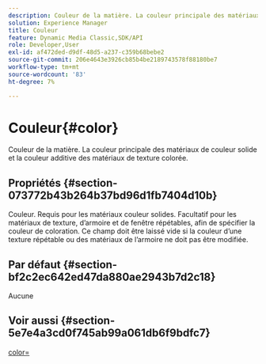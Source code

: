 ```yaml
---
description: Couleur de la matière. La couleur principale des matériaux de couleur solide et la couleur additive des matériaux de texture colorée.
solution: Experience Manager
title: Couleur
feature: Dynamic Media Classic,SDK/API
role: Developer,User
exl-id: af472ded-d9df-48d5-a237-c359b68bebe2
source-git-commit: 206e4643e3926cb85b4be2189743578f88180be7
workflow-type: tm+mt
source-wordcount: '83'
ht-degree: 7%

---
```


# Couleur{#color}

Couleur de la matière. La couleur principale des matériaux de couleur solide et la couleur additive des matériaux de texture colorée.

## Propriétés {#section-073772b43b264b37bd96d1fb7404d10b}

Couleur. Requis pour les matériaux couleur solides. Facultatif pour les matériaux de texture, d’armoire et de fenêtre répétables, afin de spécifier la couleur de coloration. Ce champ doit être laissé vide si la couleur d’une texture répétable ou des matériaux de l’armoire ne doit pas être modifiée.

## Par défaut {#section-bf2c2ec642ed47da880ae2943b7d2c18}

Aucune

## Voir aussi {#section-5e7e4a3cd0f745ab99a061db6f9bdfc7}

[color=](../../../../../ir-api/http-protocol/image-rendering-api-ref/c-ir-http-protocol-ref/c-ir-http-protocol-command-reference/r-ir-http-color.md#reference-ea3cba9edfe94dbab86d8f123a9ed0aa)
